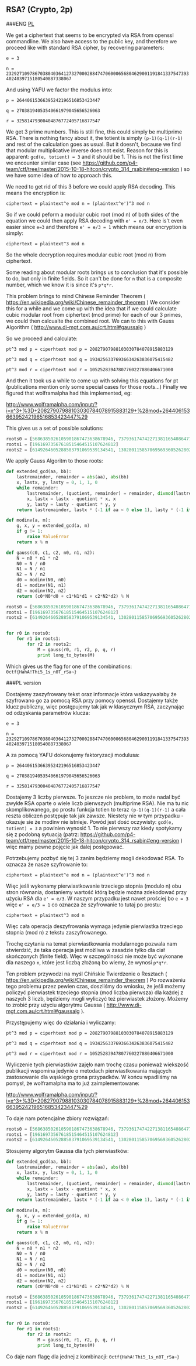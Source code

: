 ## RSA? (Crypto, 2p)
	
###ENG
[PL](#pl-version)

We get a ciphertext that seems to be encrypted via RSA from openssl commandline.
We also have access to the public key, and therefore we proceed like with standard RSA cipher, by recovering parameters:

`e = 3`

`n = 23292710978670380403641273270002884747060006568046290011918413375473934024039715180540887338067`

And using YAFU we factor the modulus into:

`p = 26440615366395242196516853423447`

`q = 27038194053540661979045656526063`

`r = 32581479300404876772405716877547`

We get 3 prime numbers. This is still fine, this could simply be multiprime RSA. 
There is nothing fancy about it, the totient is simply `(p-1)(q-1)(r-1)` and rest of the calculation goes as usual.
But it doesn't, because we find that modular multiplicative inverse does not exist. 
Reason for this is apparent: `gcd(e, totient) = 3` and it should be 1.
This is not the first time we encounter similar case (see https://github.com/p4-team/ctf/tree/master/2015-10-18-hitcon/crypto_314_rsabin#eng-version ) so we have some idea of how to approach this.

We need to get rid of this 3 before we could apply RSA decoding.
This means the encryption is:

`ciphertext = plaintext^e mod n = (plaintext^e')^3 mod n`

So if we could peform a modular cubic root (mod n) of both sides of the equation we could then apply RSA decoding with `e' = e/3`.
Here is't even easier since `e=3` and therefore `e' = e/3 = 1` which means our encryption is simply:

`ciphertext = plaintext^3 mod n`

So the whole decryption requires modular cubic root (mod n) from ciphertext.

Some reading about modular roots brings us to conclusion that it's possible to do, but only in finite fields.
So it can't be done for `n` that is a composite number, which we know it is since it's `p*q*r`.

This problem brings to mind Chinese Reminder Theorem ( https://en.wikipedia.org/wiki/Chinese_remainder_theorem )
We consider this for a while and we come up with the idea that if we could calculate cubic modular root from ciphertext (mod prime) for each of our 3 primes, we could then calcualte the combined root.
We can to this with Gauss Algorithm ( http://www.di-mgt.com.au/crt.html#gaussalg )

So we proceed and calculate:

`pt^3 mod p = ciperhtext mod p = 20827907988103030784078915883129`

`pt^3 mod q = ciperhtext mod q = 19342563376936634263836075415482`

`pt^3 mod r = ciperhtext mod r = 10525283947807760227880406671000`

And then it took us a while to come up with solving this equations for pt (publications mention only some special cases for those roots...)
Finally we figured that wolframalpha had this implemented, eg:

http://www.wolframalpha.com/input/?i=x^3+%3D+20827907988103030784078915883129+%28mod+26440615366395242196516853423447%29

This gives us a set of possible solutions:

```python
roots0 = [5686385026105901867473638678946, 7379361747422713811654086477766, 13374868592866626517389128266735]
roots1 = [19616973567618515464515107624812]
roots2 = [6149264605288583791069539134541, 13028011585706956936052628027629, 13404203109409336045283549715377]
```

We apply Gauss Algoritm to those roots:

```python
def extended_gcd(aa, bb):
    lastremainder, remainder = abs(aa), abs(bb)
    x, lastx, y, lasty = 0, 1, 1, 0
    while remainder:
        lastremainder, (quotient, remainder) = remainder, divmod(lastremainder, remainder)
        x, lastx = lastx - quotient * x, x
        y, lasty = lasty - quotient * y, y
    return lastremainder, lastx * (-1 if aa < 0 else 1), lasty * (-1 if bb < 0 else 1)

def modinv(a, m):
    g, x, y = extended_gcd(a, m)
    if g != 1:
        raise ValueError
    return x % m

def gauss(c0, c1, c2, n0, n1, n2):
    N = n0 * n1 * n2
    N0 = N / n0
    N1 = N / n1
    N2 = N / n2
    d0 = modinv(N0, n0)
    d1 = modinv(N1, n1)
    d2 = modinv(N2, n2)
    return (c0*N0*d0 + c1*N1*d1 + c2*N2*d2) % N

roots0 = [5686385026105901867473638678946, 7379361747422713811654086477766, 13374868592866626517389128266735]
roots1 = [19616973567618515464515107624812]
roots2 = [6149264605288583791069539134541, 13028011585706956936052628027629, 13404203109409336045283549715377]


for r0 in roots0:
    for r1 in roots1:
        for r2 in roots2:
            M = gauss(r0, r1, r2, p, q, r)
            print long_to_bytes(M)
```

Which gives us the flag for one of the combinations: `0ctf{HahA!Thi5_1s_n0T_rSa~}`

###PL version

Dostajemy zaszyfrowany tekst oraz informacje która wskazywałaby że szyfrowano go za pomocą RSA przy pomocy openssl.
Dostajemy także klucz publiczny, więc postępujemy tak jak w klasycznym RSA, zaczynając od odzyskania parametrów klucza:

`e = 3`

`n = 23292710978670380403641273270002884747060006568046290011918413375473934024039715180540887338067`

A za pomocą YAFU dokonujemy faktoryzacji modulusa:

`p = 26440615366395242196516853423447`

`q = 27038194053540661979045656526063`

`r = 32581479300404876772405716877547`

Dostajemy 3 liczby pierwsze. To jeszcze nie problem, to może nadal być zwykłe RSA oparte o wiele liczb pierwszych (multiprime RSA).
Nie ma tu nic skomplikowanego, po prostu funkcja totien to teraz `(p-1)(q-1)(r-1)` a cała reszta obliczeń postępuje tak jak zawsze.
Niestety nie w tym przypadku - okazuje sie że modinv nie istnieje.
Powód jest dość oczywisty: `gcd(e, totient) = 3` a powinien wynosić 1.
To nie pierwszy raz kiedy spotykamy się z podobną sytuacją (patrz: https://github.com/p4-team/ctf/tree/master/2015-10-18-hitcon/crypto_314_rsabin#eng-version ) więc mamy pewne pojęcie jak dalej postępować.

Potrzebujemy pozbyć się tej 3 zanim będziemy mogli dekodować RSA.
To oznacza że nasze szyfrowanie to:

`ciphertext = plaintext^e mod n = (plaintext^e')^3 mod n`

Więc jeśli wykonamy pierwiastkowanie trzeciego stopnia (modulo n) obu stron równania, dostaniemy wartość którą będzie można zdekodować przy użyciu RSA dla `e' = e/3`.
W naszym przypadku jest nawet prościej bo `e = 3` więc `e' = e/3 = 1` co oznacza że szyfrowanie to tutaj po prostu:

`ciphertext = plaintext^3 mod n`

Więc cała operacja deszyfrowania wymaga jedynie pierwiastka trzeciego stopnia (mod n) z tekstu zaszyfrowanego.

Trochę czytania na temat pierwiastkowania modularnego pozwala nam stwierdzić, że taka operacja jest możliwa w zasadzie tylko dla ciał skończonych (finite field). Więc w szczególności nie może być wykonane dla naszego `n`, które jest liczbą złożoną bo wiemy, że wynosi `p*q*r`.

Ten problem przywodzi na myśl Chińskie Twierdzenie o Resztach ( https://en.wikipedia.org/wiki/Chinese_remainder_theorem )
Po rozważeniu tego problemu przez pewien czas, doszliśmy do wniosku, że jeśli możemy policzyć pierwiastek trzeciego stopnia (mod liczba pierwsza) dla każdej z naszych 3 liczb, będziemy mogli wyliczyć też pierwiastek złożony.
Możemy to zrobić przy użyciu algorytmu Gaussa ( http://www.di-mgt.com.au/crt.html#gaussalg ).

Przystępujemy więc do działania i wyliczamy:

`pt^3 mod p = ciperhtext mod p = 20827907988103030784078915883129`

`pt^3 mod q = ciperhtext mod q = 19342563376936634263836075415482`

`pt^3 mod r = ciperhtext mod r = 10525283947807760227880406671000`

Wyliczenie tych pierwiastków zajęło nam trochę czasu ponieważ wiekszość publikacji wspomina jedynie o metodach pierwiastkowania mających zastosowanie dla wąskiego grona przypadków.
W końcu wpadliśmy na pomysł, że wolframalpha ma to już zaimplementowane:

http://www.wolframalpha.com/input/?i=x^3+%3D+20827907988103030784078915883129+%28mod+26440615366395242196516853423447%29

To daje nam potencjalne zbiory rozwiązań:

```python
roots0 = [5686385026105901867473638678946, 7379361747422713811654086477766, 13374868592866626517389128266735]
roots1 = [19616973567618515464515107624812]
roots2 = [6149264605288583791069539134541, 13028011585706956936052628027629, 13404203109409336045283549715377]
```

Stosujemy algorytm Gaussa dla tych pierwiastków:

```python
def extended_gcd(aa, bb):
    lastremainder, remainder = abs(aa), abs(bb)
    x, lastx, y, lasty = 0, 1, 1, 0
    while remainder:
        lastremainder, (quotient, remainder) = remainder, divmod(lastremainder, remainder)
        x, lastx = lastx - quotient * x, x
        y, lasty = lasty - quotient * y, y
    return lastremainder, lastx * (-1 if aa < 0 else 1), lasty * (-1 if bb < 0 else 1)

def modinv(a, m):
    g, x, y = extended_gcd(a, m)
    if g != 1:
        raise ValueError
    return x % m

def gauss(c0, c1, c2, n0, n1, n2):
    N = n0 * n1 * n2
    N0 = N / n0
    N1 = N / n1
    N2 = N / n2
    d0 = modinv(N0, n0)
    d1 = modinv(N1, n1)
    d2 = modinv(N2, n2)
    return (c0*N0*d0 + c1*N1*d1 + c2*N2*d2) % N

roots0 = [5686385026105901867473638678946, 7379361747422713811654086477766, 13374868592866626517389128266735]
roots1 = [19616973567618515464515107624812]
roots2 = [6149264605288583791069539134541, 13028011585706956936052628027629, 13404203109409336045283549715377]


for r0 in roots0:
    for r1 in roots1:
        for r2 in roots2:
            M = gauss(r0, r1, r2, p, q, r)
            print long_to_bytes(M)

```

Co daje nam flagę dla jednej z kombinacji: `0ctf{HahA!Thi5_1s_n0T_rSa~}`

